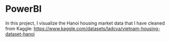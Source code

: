 # PowerBI
In this project, I visualize the Hanoi housing market data that I have cleaned from Kaggle: https://www.kaggle.com/datasets/ladcva/vietnam-housing-dataset-hanoi
